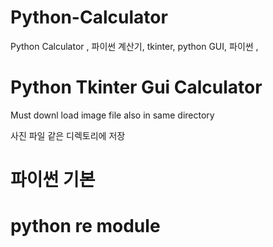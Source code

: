 # Python-Calculator
Python Calculator , 파이썬 계산기,  tkinter, python GUI, 파이썬 ,

<h1>Python Tkinter Gui Calculator</h1>
Must downl load image file also in same directory

사진 파일 같은 디렉토리에 저장 <br>
# 파이썬 기본 <br>
# python re module
